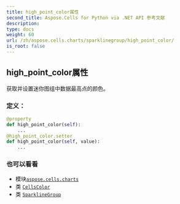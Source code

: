 ```yaml
---
title: high_point_color属性
second_title: Aspose.Cells for Python via .NET API 参考文献
description:
type: docs
weight: 60
url: /zh/aspose.cells.charts/sparklinegroup/high_point_color/
is_root: false
---
```

## high_point_color属性

获取并设置迷你图组中数据最高点的颜色。
### 定义：
```python
@property
def high_point_color(self):
    ...
@high_point_color.setter
def high_point_color(self, value):
    ...
```

### 也可以看看
* 模块[`aspose.cells.charts`](../../)
* 类 [`CellsColor`](/cells/python-net/zh/aspose.cells/cellscolor)
* 类 [`SparklineGroup`](/cells/python-net/zh/aspose.cells.charts/sparklinegroup)
